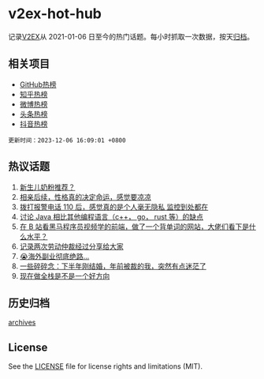 # v2ex-hot-hub

 记录[V2EX](https://www.v2ex.com/)从 2021-01-06 日至今的热门话题。每小时抓取一次数据，按天[归档](archives)。
 
 ## 相关项目

- [GitHub热榜](https://github.com/snaildev/github-hot-hub)
- [知乎热榜](https://github.com/snaildev/zhihu-hot-hub)
- [微博热榜](https://github.com/snaildev/weibo-hot-hub)
- [头条热榜](https://github.com/snaildev/toutiao-hot-hub)
- [抖音热榜](https://github.com/snaildev/douyin-hot-hub)


 `更新时间：2023-12-06 16:09:01 +0800`

## 热议话题

1. [新生儿奶粉推荐？](https://www.v2ex.com/t/997942)
1. [相亲后续，性格真的决定命运，感觉要凉凉](https://www.v2ex.com/t/997941)
1. [拨打报警电话 110 后，感觉真的是个人毫无隐私 监控到处都在](https://www.v2ex.com/t/997954)
1. [讨论 Java 相比其他编程语言（c++， go， rust 等）的缺点](https://www.v2ex.com/t/997966)
1. [在 B 站看黑马程序员视频学的前端，做了一个背单词的网站，大佬们看下是什么水平？](https://www.v2ex.com/t/997978)
1. [记录两次劳动仲裁经过分享给大家](https://www.v2ex.com/t/997974)
1. [😭海外副业彻底绝路...](https://www.v2ex.com/t/997957)
1. [一些碎碎念：下半年刚结婚，年前被裁的我，突然有点迷茫了](https://www.v2ex.com/t/998024)
1. [现在做全栈是不是一个好方向](https://www.v2ex.com/t/997956)

## 历史归档

[archives](archives)

## License

See the [LICENSE](LICENSE) file for license rights and limitations (MIT).
